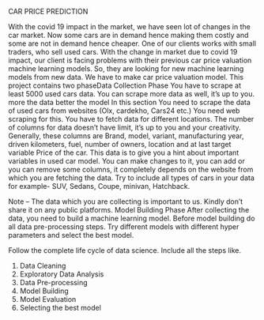 CAR PRICE PREDICTION 


With the covid 19 impact in the market, we have seen lot of changes in the car market. Now some 
cars are in demand hence making them costly and some are not in demand hence cheaper. One 
of our clients works with small traders, who sell used cars. With the change in market due to covid 
19 impact, our client is facing problems with their previous car price valuation machine learning 
models. So, they are looking for new machine learning models from new data. We have to make 
car price valuation model. This project contains two phaseData Collection Phase
You have to scrape at least 5000 used cars data. You can scrape more data as well, it’s up to you. 
more the data better the model
In this section You need to scrape the data of used cars from websites (Olx, cardekho, Cars24 
etc.) You need web scraping for this. You have to fetch data for different locations. The number of
columns for data doesn’t have limit, it’s up to you and your creativity. Generally, these columns are 
Brand, model, variant, manufacturing year, driven kilometers, fuel, number of owners, location and 
at last target variable Price of the car. This data is to give you a hint about important variables in 
used car model. You can make changes to it, you can add or you can remove some columns, it 
completely depends on the website from which you are fetching the data.
Try to include all types of cars in your data for example- SUV, Sedans, Coupe, minivan, 
Hatchback.

Note – The data which you are collecting is important to us. Kindly don’t share it on any public platforms.
Model Building Phase
After collecting the data, you need to build a machine learning model. Before model building do all 
data pre-processing steps. Try different models with different hyper parameters and select the best 
model.


Follow the complete life cycle of data science. Include all the steps like.
1. Data Cleaning
2. Exploratory Data Analysis
3. Data Pre-processing
4. Model Building
5. Model Evaluation
6. Selecting the best model
